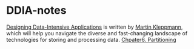 # DDIA-notes
[Designing Data-Intensive Applications](https://dataintensive.net/) is written by [Martin Kleppmann](https://martin.kleppmann.com/), which will help you navigate the diverse and fast-changing landscape of technologies for storing and processing data.
[Chpater6. Partitioning](https://github.com/Enele2/DDIA-notes/issues/1)
